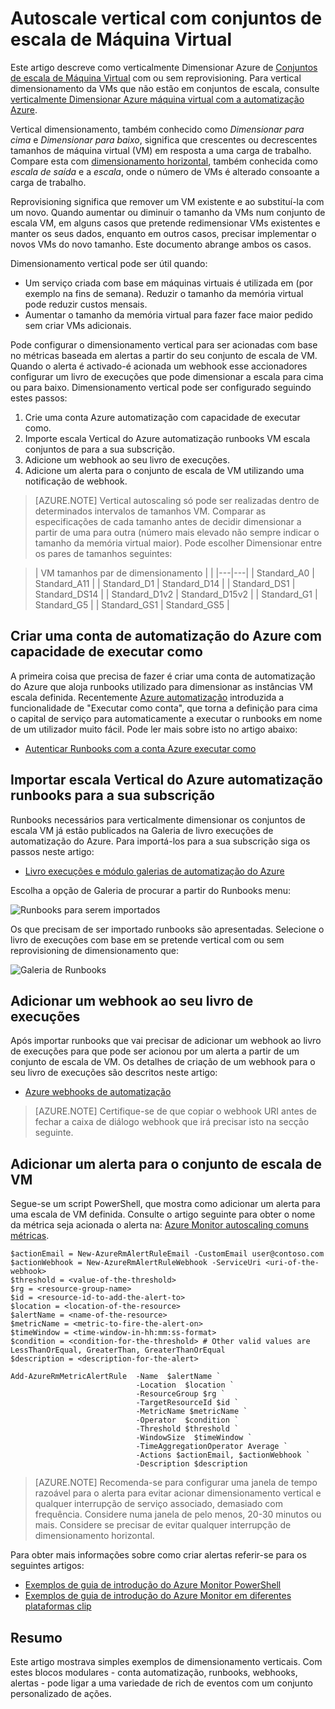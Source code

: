 <properties
    pageTitle="Dimensionar verticalmente conjuntos de escala de máquina virtual Azure | Microsoft Azure"
    description="Como verticalmente dimensionar uma Máquina Virtual em resposta a monitorização de alertas de automatização do Azure"
    services="virtual-machine-scale-sets"
    documentationCenter=""
    authors="gbowerman"
    manager="madhana"
    editor=""
    tags="azure-resource-manager"/>

<tags
    ms.service="virtual-machine-scale-sets"
    ms.workload="infrastructure-services"
    ms.tgt_pltfrm="vm-multiple"
    ms.devlang="na"
    ms.topic="article"
    ms.date="08/03/2016"
    ms.author="guybo"/>

# <a name="vertical-autoscale-with-virtual-machine-scale-sets"></a>Autoscale vertical com conjuntos de escala de Máquina Virtual

Este artigo descreve como verticalmente Dimensionar Azure de [Conjuntos de escala de Máquina Virtual](https://azure.microsoft.com/services/virtual-machine-scale-sets/) com ou sem reprovisioning. Para vertical dimensionamento da VMs que não estão em conjuntos de escala, consulte [verticalmente Dimensionar Azure máquina virtual com a automatização Azure](../virtual-machines/virtual-machines-windows-vertical-scaling-automation.md).

Vertical dimensionamento, também conhecido como _Dimensionar para cima_ e _Dimensionar para baixo_, significa que crescentes ou decrescentes tamanhos de máquina virtual (VM) em resposta a uma carga de trabalho. Compare esta com [dimensionamento horizontal](./virtual-machine-scale-sets-autoscale-overview.md), também conhecida como _escala de saída_ e a _escala_, onde o número de VMs é alterado consoante a carga de trabalho.

Reprovisioning significa que remover um VM existente e ao substituí-la com um novo. Quando aumentar ou diminuir o tamanho da VMs num conjunto de escala VM, em alguns casos que pretende redimensionar VMs existentes e manter os seus dados, enquanto em outros casos, precisar implementar o novos VMs do novo tamanho. Este documento abrange ambos os casos.

Dimensionamento vertical pode ser útil quando:

- Um serviço criada com base em máquinas virtuais é utilizada em (por exemplo na fins de semana). Reduzir o tamanho da memória virtual pode reduzir custos mensais.
- Aumentar o tamanho da memória virtual para fazer face maior pedido sem criar VMs adicionais.

Pode configurar o dimensionamento vertical para ser acionadas com base no métricas baseada em alertas a partir do seu conjunto de escala de VM. Quando o alerta é activado-é acionada um webhook esse accionadores configurar um livro de execuções que pode dimensionar a escala para cima ou para baixo. Dimensionamento vertical pode ser configurado seguindo estes passos:

1. Crie uma conta Azure automatização com capacidade de executar como.
2. Importe escala Vertical do Azure automatização runbooks VM escala conjuntos de para a sua subscrição.
3. Adicione um webhook ao seu livro de execuções.
4. Adicione um alerta para o conjunto de escala de VM utilizando uma notificação de webhook.

> [AZURE.NOTE] Vertical autoscaling só pode ser realizadas dentro de determinados intervalos de tamanhos VM. Comparar as especificações de cada tamanho antes de decidir dimensionar a partir de uma para outra (número mais elevado não sempre indicar o tamanho da memória virtual maior). Pode escolher Dimensionar entre os pares de tamanhos seguintes:

>| VM tamanhos par de dimensionamento |   |
|---|---|
|  Standard_A0 | Standard_A11 |
|  Standard_D1 |  Standard_D14 |
|  Standard_DS1 |  Standard_DS14 |
|  Standard_D1v2 |  Standard_D15v2 |
|  Standard_G1 |  Standard_G5 |
|  Standard_GS1 |  Standard_GS5 |

## <a name="create-an-azure-automation-account-with-run-as-capability"></a>Criar uma conta de automatização do Azure com capacidade de executar como

A primeira coisa que precisa de fazer é criar uma conta de automatização do Azure que aloja runbooks utilizado para dimensionar as instâncias VM escala definida. Recentemente [Azure automatização](https://azure.microsoft.com/services/automation/) introduzida a funcionalidade de "Executar como conta", que torna a definição para cima o capital de serviço para automaticamente a executar o runbooks em nome de um utilizador muito fácil. Pode ler mais sobre isto no artigo abaixo:

* [Autenticar Runbooks com a conta Azure executar como](../automation/automation-sec-configure-azure-runas-account.md)

## <a name="import-azure-automation-vertical-scale-runbooks-into-your-subscription"></a>Importar escala Vertical do Azure automatização runbooks para a sua subscrição

Runbooks necessários para verticalmente dimensionar os conjuntos de escala VM já estão publicados na Galeria de livro execuções de automatização do Azure. Para importá-los para a sua subscrição siga os passos neste artigo:

* [Livro execuções e módulo galerias de automatização do Azure](../automation/automation-runbook-gallery.md)

Escolha a opção de Galeria de procurar a partir do Runbooks menu:

![Runbooks para serem importados][runbooks]

Os que precisam de ser importado runbooks são apresentadas. Selecione o livro de execuções com base em se pretende vertical com ou sem reprovisioning de dimensionamento que:

![Galeria de Runbooks][gallery]

## <a name="add-a-webhook-to-your-runbook"></a>Adicionar um webhook ao seu livro de execuções

Após importar runbooks que vai precisar de adicionar um webhook ao livro de execuções para que pode ser acionou por um alerta a partir de um conjunto de escala de VM. Os detalhes de criação de um webhook para o seu livro de execuções são descritos neste artigo:

* [Azure webhooks de automatização](../automation/automation-webhooks.md)

> [AZURE.NOTE] Certifique-se de que copiar o webhook URI antes de fechar a caixa de diálogo webhook que irá precisar isto na secção seguinte.

## <a name="add-an-alert-to-your-vm-scale-set"></a>Adicionar um alerta para o conjunto de escala de VM

Segue-se um script PowerShell, que mostra como adicionar um alerta para uma escala de VM definida. Consulte o artigo seguinte para obter o nome da métrica seja acionada o alerta na: [Azure Monitor autoscaling comuns métricas](../monitoring-and-diagnostics/insights-autoscale-common-metrics.md).

```
$actionEmail = New-AzureRmAlertRuleEmail -CustomEmail user@contoso.com
$actionWebhook = New-AzureRmAlertRuleWebhook -ServiceUri <uri-of-the-webhook>
$threshold = <value-of-the-threshold>
$rg = <resource-group-name>
$id = <resource-id-to-add-the-alert-to>
$location = <location-of-the-resource>
$alertName = <name-of-the-resource>
$metricName = <metric-to-fire-the-alert-on>
$timeWindow = <time-window-in-hh:mm:ss-format>
$condition = <condition-for-the-threshold> # Other valid values are LessThanOrEqual, GreaterThan, GreaterThanOrEqual
$description = <description-for-the-alert>

Add-AzureRmMetricAlertRule  -Name  $alertName `
                            -Location  $location `
                            -ResourceGroup $rg `
                            -TargetResourceId $id `
                            -MetricName $metricName `
                            -Operator  $condition `
                            -Threshold $threshold `
                            -WindowSize  $timeWindow `
                            -TimeAggregationOperator Average `
                            -Actions $actionEmail, $actionWebhook `
                            -Description $description
```

> [AZURE.NOTE] Recomenda-se para configurar uma janela de tempo razoável para o alerta para evitar acionar dimensionamento vertical e qualquer interrupção de serviço associado, demasiado com frequência. Considere numa janela de pelo menos, 20-30 minutos ou mais. Considere se precisar de evitar qualquer interrupção de dimensionamento horizontal.

Para obter mais informações sobre como criar alertas referir-se para os seguintes artigos:

* [Exemplos de guia de introdução do Azure Monitor PowerShell](../monitoring-and-diagnostics/insights-powershell-samples.md)
* [Exemplos de guia de introdução do Azure Monitor em diferentes plataformas clip](../monitoring-and-diagnostics/insights-cli-samples.md)

## <a name="summary"></a>Resumo

Este artigo mostrava simples exemplos de dimensionamento verticais. Com estes blocos modulares - conta automatização, runbooks, webhooks, alertas - pode ligar a uma variedade de rich de eventos com um conjunto personalizado de ações.

[runbooks]: ./media/virtual-machine-scale-sets-vertical-scale-reprovision/runbooks.png
[gallery]: ./media/virtual-machine-scale-sets-vertical-scale-reprovision/runbooks-gallery.png
